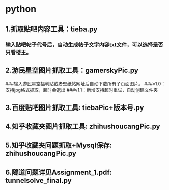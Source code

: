 # python
## 1.抓取贴吧内容工具：tieba.py
### 输入贴吧帖子代号后，自动生成帖子文字内容txt文件，可以选择是否只看楼主。
## 2.游民星空图片抓取工具：gamerskyPic.py
###输入游民星空福利贴或者壁纸帖网址后自动下载所有子页面图片。
###v1.0：支持jpg格式抓取，超时会退出
###v1.1：新增支持超时重试，自动创建文件夹
## 3.百度贴吧图片抓取工具: tiebaPic+版本号.py
## 4.知乎收藏夹图片抓取工具: zhihushoucangPic.py
## 5.知乎收藏夹问题抓取+Mysql保存: zhihushoucangPic.py
## 6.隧道问题详见Assignment_1.pdf: tunnelsolve_final.py